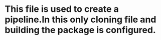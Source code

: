 # This file is used to create a pipeline.In this only cloning file and building the package is configured.
